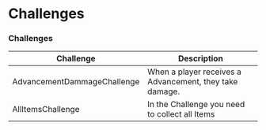 # Challenges

### Challenges
| Challenge                   | Description                                             |
|-----------------------------|---------------------------------------------------------|
| AdvancementDammageChallenge | When a player receives a Advancement, they take damage. |
| AllItemsChallenge           | In the Challenge you need to collect all Items          |